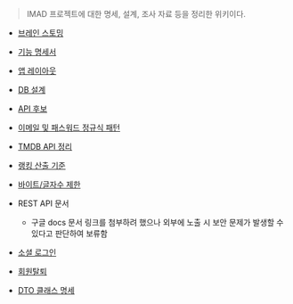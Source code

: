 > IMAD 프로젝트에 대한 명세, 설계, 조사 자료 등을 정리한 위키이다.

- [브레인 스토밍](./브레인-스토밍)

- [기능 명세서](./기능-명세서)

- [앱 레이아웃](./앱-레이아웃)

- [DB 설계](./DB-설계)

- [API 후보](./API-후보)

- [이메일 및 패스워드 정규식 패턴](./이메일-및-패스워드-정규식-패턴)

- [TMDB API 정리](./TMDB-API-정리)

- [랭킹 산출 기준](./랭킹-산출-기준)

- [바이트/글자수 제한](./글자수-제한)

- REST API 문서
  - 구글 docs 문서 링크를 첨부하려 했으나 외부에 노출 시 보안 문제가 발생할 수 있다고 판단하여 보류함

- [소셜 로그인](./소셜-로그인.md)

- [회원탈퇴](./회원탈퇴)

- [DTO 클래스 명세](./DTO-클래스-명세)
